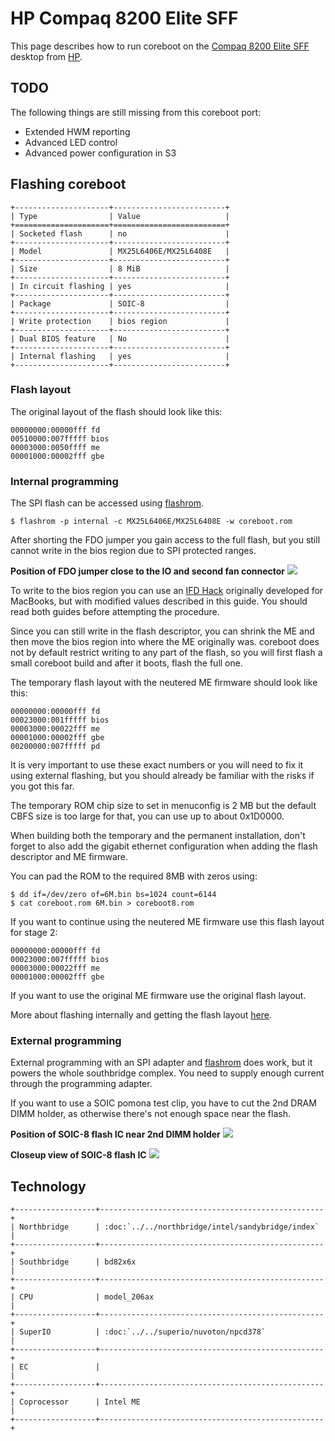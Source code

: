 # HP Compaq 8200 Elite SFF

This page describes how to run coreboot on the [Compaq 8200 Elite SFF] desktop
from [HP].

## TODO

The following things are still missing from this coreboot port:

- Extended HWM reporting
- Advanced LED control
- Advanced power configuration in S3

## Flashing coreboot

```{eval-rst}
+---------------------+-------------------------+
| Type                | Value                   |
+=====================+=========================+
| Socketed flash      | no                      |
+---------------------+-------------------------+
| Model               | MX25L6406E/MX25L6408E   |
+---------------------+-------------------------+
| Size                | 8 MiB                   |
+---------------------+-------------------------+
| In circuit flashing | yes                     |
+---------------------+-------------------------+
| Package             | SOIC-8                  |
+---------------------+-------------------------+
| Write protection    | bios region             |
+---------------------+-------------------------+
| Dual BIOS feature   | No                      |
+---------------------+-------------------------+
| Internal flashing   | yes                     |
+---------------------+-------------------------+
```

### Flash layout
The original layout of the flash should look like this:
```
00000000:00000fff fd
00510000:007fffff bios
00003000:0050ffff me
00001000:00002fff gbe
```

### Internal programming

The SPI flash can be accessed using [flashrom].
```console
$ flashrom -p internal -c MX25L6406E/MX25L6408E -w coreboot.rom
```

After shorting the FDO jumper you gain access to the full flash, but you
still cannot write in the bios region due to SPI protected ranges.

**Position of FDO jumper close to the IO and second fan connector**
![][compaq_8200_jumper]

[compaq_8200_jumper]: compaq_8200_sff_jumper.jpg

To write to the bios region you can use an [IFD Hack] originally developed
for MacBooks, but with modified values described in this guide.
You should read both guides before attempting the procedure.

Since you can still write in the flash descriptor, you can shrink
the ME and then move the bios region into where the ME originally was.
coreboot does not by default restrict writing to any part of the flash, so
you will first flash a small coreboot build and after it boots, flash
the full one.

The temporary flash layout with the neutered ME firmware should look like this:
```
00000000:00000fff fd
00023000:001fffff bios
00003000:00022fff me
00001000:00002fff gbe
00200000:007fffff pd
```

It is very important to use these exact numbers or you will need to fix it
using external flashing, but you should already be familiar with the risks
if you got this far.

The temporary ROM chip size to set in menuconfig is 2 MB but the default
CBFS size is too large for that, you can use up to about 0x1D0000.

When building both the temporary and the permanent installation, don't forget
to also add the gigabit ethernet configuration when adding the flash descriptor
and ME firmware.

You can pad the ROM to the required 8MB with zeros using:
```console
$ dd if=/dev/zero of=6M.bin bs=1024 count=6144
$ cat coreboot.rom 6M.bin > coreboot8.rom
```

If you want to continue using the neutered ME firmware use this flash layout
for stage 2:
```
00000000:00000fff fd
00023000:007fffff bios
00003000:00022fff me
00001000:00002fff gbe
```

If you want to use the original ME firmware use the original flash layout.

More about flashing internally and getting the flash layout [here](../../tutorial/flashing_firmware/index.md).

### External programming

External programming with an SPI adapter and [flashrom] does work, but it powers the
whole southbridge complex. You need to supply enough current through the programming adapter.

If you want to use a SOIC pomona test clip, you have to cut the 2nd DRAM DIMM holder,
as otherwise there's not enough space near the flash.

**Position of SOIC-8 flash IC near 2nd DIMM holder**
![][compaq_8200_flash1]

[compaq_8200_flash1]: compaq_8200_sff_flash1.jpg

**Closeup view of SOIC-8 flash IC**
![][compaq_8200_flash2]

[compaq_8200_flash2]: compaq_8200_sff_flash2.jpg

## Technology

```{eval-rst}
+------------------+--------------------------------------------------+
| Northbridge      | :doc:`../../northbridge/intel/sandybridge/index` |
+------------------+--------------------------------------------------+
| Southbridge      | bd82x6x                                          |
+------------------+--------------------------------------------------+
| CPU              | model_206ax                                      |
+------------------+--------------------------------------------------+
| SuperIO          | :doc:`../../superio/nuvoton/npcd378`             |
+------------------+--------------------------------------------------+
| EC               |                                                  |
+------------------+--------------------------------------------------+
| Coprocessor      | Intel ME                                         |
+------------------+--------------------------------------------------+
```
[IFD Hack]: https://review.coreboot.org/plugins/gitiles/coreboot/+/refs/changes/70/38770/4/Documentation/flash_tutorial/int_macbook.md/
[Compaq 8200 Elite SFF]: https://support.hp.com/us-en/document/c03414707
[HP]: https://www.hp.com/
[flashrom]: https://flashrom.org/
